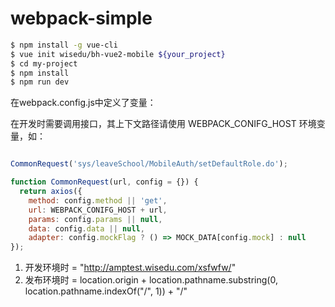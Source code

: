 # webpack-simple

``` bash
$ npm install -g vue-cli
$ vue init wisedu/bh-vue2-mobile ${your_project}
$ cd my-project
$ npm install
$ npm run dev
```

在webpack.config.js中定义了变量：

在开发时需要调用接口，其上下文路径请使用 WEBPACK_CONIFG_HOST 环境变量，如：
``` js

CommonRequest('sys/leaveSchool/MobileAuth/setDefaultRole.do');

function CommonRequest(url, config = {}) {
  return axios({
    method: config.method || 'get',
    url: WEBPACK_CONIFG_HOST + url,
    params: config.params || null,
    data: config.data || null,
    adapter: config.mockFlag ? () => MOCK_DATA[config.mock] : null
});

```

1. 开发环境时 = "http://amptest.wisedu.com/xsfwfw/"
1. 发布环境时 = location.origin + location.pathname.substring(0, location.pathname.indexOf("/", 1)) + "/"
